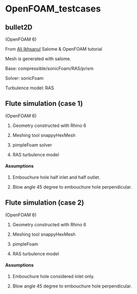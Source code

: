 # OpenFOAM_testcases

## bullet2D
(OpenFOAM 6)

From [Ali Ikhsanul](https://www.youtube.com/watch?v=QDECc1yaRYI&list=PLSgiCo_OhhpNeJ9luyZEBflLpRm_IFW79) Salome & OpenFOAM tutorial

Mesh is generated with salome.

Base: compressible/sonicFoam/RAS/prism

Solver: sonicFoam

Turbulence model: RAS

## Flute simulation (case 1)
(OpenFOAM 6)

1. Geometry constructed with Rhino 6

2. Meshing tool snappyHexMesh

3. pimpleFoam solver

4. RAS turbulence model
#### Assumptions
1. Embouchure hole half inlet and half outlet.

2. Blow angle 45 degree to embouchure hole perpendicular.

## Flute simulation (case 2)
(OpenFOAM 6)
1. Geometry constructed with Rhino 6

2. Meshing tool snappyHexMesh

3. pimpleFoam

4. RAS turbulence model
#### Assumptions
1. Embouchure hole considered inlet only.

2. Blow angle 45 degree to embouchure hole perpendicular.
